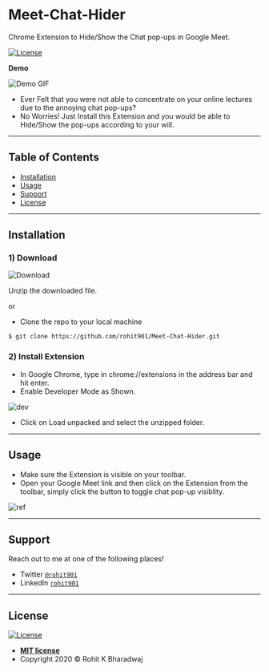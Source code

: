 # Meet-Chat-Hider

Chrome Extension to Hide/Show the Chat pop-ups in Google Meet.


[![License](http://img.shields.io/:license-mit-blue.svg?style=flat-square)](http://badges.mit-license.org)

**Demo**

![Demo GIF](https://i.imgur.com/6yFRAVF.gif)

- Ever Felt that you were not able to concentrate on your online lectures due to the annoying chat pop-ups?
- No Worries! Just Install this Extension and you would be able to Hide/Show the pop-ups according to your will.


---

## Table of Contents

- [Installation](#installation)
- [Usage](#usage)
- [Support](#support)
- [License](#license)

---

## Installation

### 1) Download 
![Download](https://i.imgur.com/Gqn4N0K.png)

Unzip the downloaded file.

or
- Clone the repo to your local machine

```shell
$ git clone https://github.com/rohit901/Meet-Chat-Hider.git
```

### 2) Install Extension

- In Google Chrome, type in chrome://extensions in the address bar and hit enter.
- Enable Developer Mode as Shown.

![dev](https://i.imgur.com/3W77Q9K.png)


- Click on Load unpacked and select the unzipped folder.


---

## Usage

- Make sure the Extension is visible on your toolbar.
- Open your Google Meet link and then click on the Extension from the toolbar, simply click the button to toggle chat pop-up visiblity. 

![ref](https://i.imgur.com/9Nr3L4x.png)

---

## Support

Reach out to me at one of the following places!

- Twitter <a href="http://twitter.com/rohit901" target="_blank">`@rohit901`</a>
- LinkedIn <a href="https://www.linkedin.com/in/rohit901/"> `rohit901`</a> 

---

## License

[![License](http://img.shields.io/:license-mit-blue.svg?style=flat-square)](http://badges.mit-license.org)

- **[MIT license](http://opensource.org/licenses/mit-license.php)**
- Copyright 2020 © Rohit K Bharadwaj

